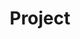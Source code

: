 ---
layout: project
title: "Project"
description: "Toy Project"
header-img: "img/blogbg.jpg"
category: project
---